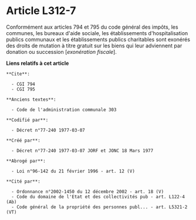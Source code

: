 # Article L312-7

Conformément aux articles 794 et 795 du code général des impôts, les communes, les bureaux d'aide sociale, les établissements
d'hospitalisation publics communaux et les établissements publics charitables sont exonérés des droits de mutation à titre
gratuit sur les biens qui leur adviennent par donation ou succession [*exonération fiscale*].

**Liens relatifs à cet article**

	**Cite**:

	  - CGI 794
	  - CGI 795

	**Anciens textes**:

	  - Code de l'administration communale 303

	**Codifié par**:

	  - Décret n°77-240 1977-03-07

	**Créé par**:

	  - Décret n°77-240 1977-03-07 JORF et JONC 18 Mars 1977

	**Abrogé par**:

	  - Loi n°96-142 du 21 février 1996 - art. 12 (V)

	**Cité par**:

	  - Ordonnance n°2002-1450 du 12 décembre 2002 - art. 18 (V)
	  - Code du domaine de l'Etat et des collectivités pub - art. L122-4 (Ab)
	  - Code général de la propriété des personnes publ... - art. L5321-2 (VT)
